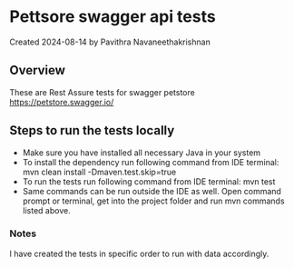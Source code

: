 # Pettsore swagger api tests
Created 2024-08-14 by Pavithra Navaneethakrishnan

## Overview
These are Rest Assure tests for swagger petstore https://petstore.swagger.io/

## Steps to run the tests locally
- Make sure you have installed all necessary Java in your system
- To install the dependency run following command from IDE terminal: mvn clean install -Dmaven.test.skip=true
- To run the tests run following command from IDE terminal: mvn test
- Same commands can be run outside the IDE as well. Open command prompt or terminal, get into the project folder and run mvn commands listed above.

### Notes
I have created the tests in specific order to run with data accordingly.
